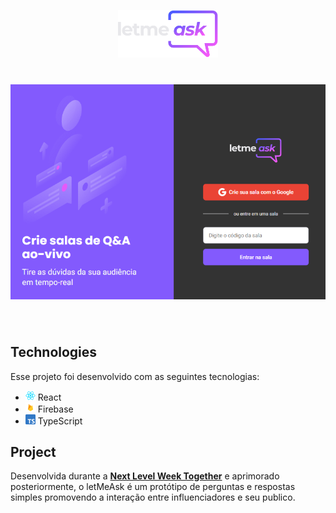
<p align="center">
  <img alt="Letmeask" src=".github/logo.svg" width="160px">
</p>

<h1 align="center">
    <img alt="Letmeask" src=".github/app.png" />
</h1>

<br>

## Technologies

Esse projeto foi desenvolvido com as seguintes tecnologias:

- <img alt="Letmeask" src=".github/react-logo.png" width="16px"> React
- <img alt="Letmeask" src=".github/firebase-logo.png" width="16px"> Firebase
- <img alt="Letmeask" src=".github/typescript-logo.png" width="16px"> TypeScript

## Project

Desenvolvida durante a **[Next Level Week Together](https://nextlevelweek.com/)** e aprimorado posteriormente, o letMeAsk é um protótipo de perguntas e respostas simples promovendo a interação entre influenciadores e seu publico.